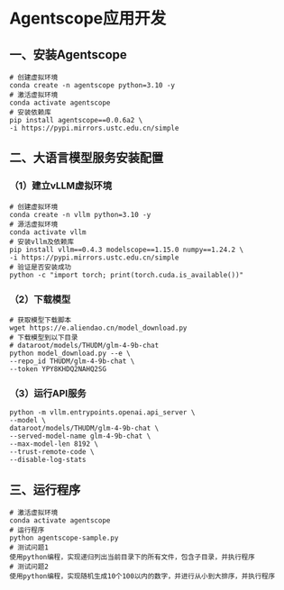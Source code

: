 # Agentscope应用开发

## 一、安装Agentscope

```shell
# 创建虚拟环境
conda create -n agentscope python=3.10 -y
# 激活虚拟环境
conda activate agentscope
# 安装依赖库
pip install agentscope==0.0.6a2 \
-i https://pypi.mirrors.ustc.edu.cn/simple
```

## 二、大语言模型服务安装配置

### （1）建立vLLM虚拟环境

```shell
# 创建虚拟环境
conda create -n vllm python=3.10 -y
# 源活虚拟环境
conda activate vllm
# 安装vllm及依赖库
pip install vllm==0.4.3 modelscope==1.15.0 numpy==1.24.2 \
-i https://pypi.mirrors.ustc.edu.cn/simple
# 验证是否安装成功
python -c "import torch; print(torch.cuda.is_available())"
```

### （2）下载模型

```shell
# 获取模型下载脚本
wget https://e.aliendao.cn/model_download.py
# 下载模型到以下目录
# dataroot/models/THUDM/glm-4-9b-chat 
python model_download.py --e \
--repo_id THUDM/glm-4-9b-chat \
--token YPY8KHDQ2NAHQ2SG
```

### （3）运行API服务

```shell
python -m vllm.entrypoints.openai.api_server \
--model \
dataroot/models/THUDM/glm-4-9b-chat \
--served-model-name glm-4-9b-chat \
--max-model-len 8192 \
--trust-remote-code \
--disable-log-stats
```

## 三、运行程序

```shell
# 激活虚拟环境
conda activate agentscope
# 运行程序
python agentscope-sample.py
# 测试问题1
使用python编程，实现递归列出当前目录下的所有文件，包含子目录，并执行程序
# 测试问题2
使用python编程，实现随机生成10个100以内的数字，并进行从小到大排序，并执行程序
```


